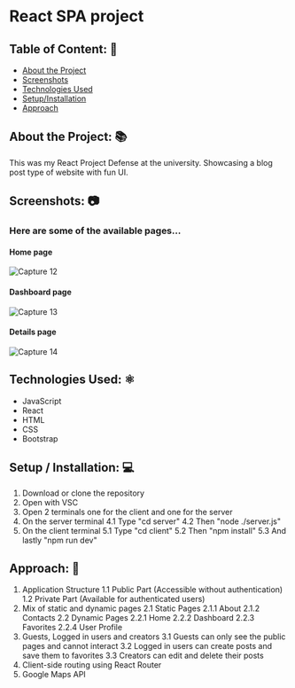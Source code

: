 # React SPA project

## Table of Content: 📑
* [About the Project](#about-the-project-)
* [Screenshots](#screenshots-)
* [Technologies Used](#technologies-used-%EF%B8%8F)
* [Setup/Installation](#setup--installation-)
* [Approach](#approach-)

## About the Project: 📚
This was my React Project Defense at the university. Showcasing a blog post type of website with fun UI.

## Screenshots: 📷
### Here are some of the available pages...
#### Home page

![Capture 12](https://github.com/TabhitaBlackmore/React-SPA-Project/assets/135979731/28b42b79-923b-45ac-9d0c-72fa6580622f)
#### Dashboard page

![Capture 13](https://github.com/TabhitaBlackmore/React-SPA-Project/assets/135979731/2d8f96e7-793d-400b-b343-86b1d25f8630)
#### Details page

![Capture 14](https://github.com/TabhitaBlackmore/React-SPA-Project/assets/135979731/55bcd6b7-8f85-4316-90d6-f4b95a921d31)

## Technologies Used: ⚛️
* JavaScript
* React
* HTML
* CSS
* Bootstrap

## Setup / Installation: 💻
1. Download or clone the repository
2. Open with VSC 
3. Open 2 terminals one for the client and one for the server
4. On the server terminal
  4.1 Type "cd server"
  4.2 Then "node ./server.js"
5. On the client terminal
  5.1 Type "cd client"
  5.2 Then "npm install"
  5.3 And lastly "npm run dev"

## Approach: 🚶
1. Application Structure
  1.1 Public Part (Accessible without authentication)
  1.2 Private Part (Available for authenticated users)
2. Mix of static and dynamic pages
  2.1 Static Pages
    2.1.1 About
    2.1.2 Contacts
  2.2 Dynamic Pages
    2.2.1 Home
    2.2.2 Dashboard
    2.2.3 Favorites
    2.2.4 User Profile
3. Guests, Logged in users and creators
  3.1 Guests can only see the public pages and cannot interact
  3.2 Logged in users can create posts and save them to favorites
  3.3 Creators can edit and delete their posts
4. Client-side routing using React Router
5. Google Maps API
    

